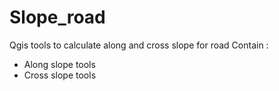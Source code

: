 # Slope_road
Qgis tools to calculate along and cross slope for road
Contain :
- Along slope tools
- Cross slope tools
